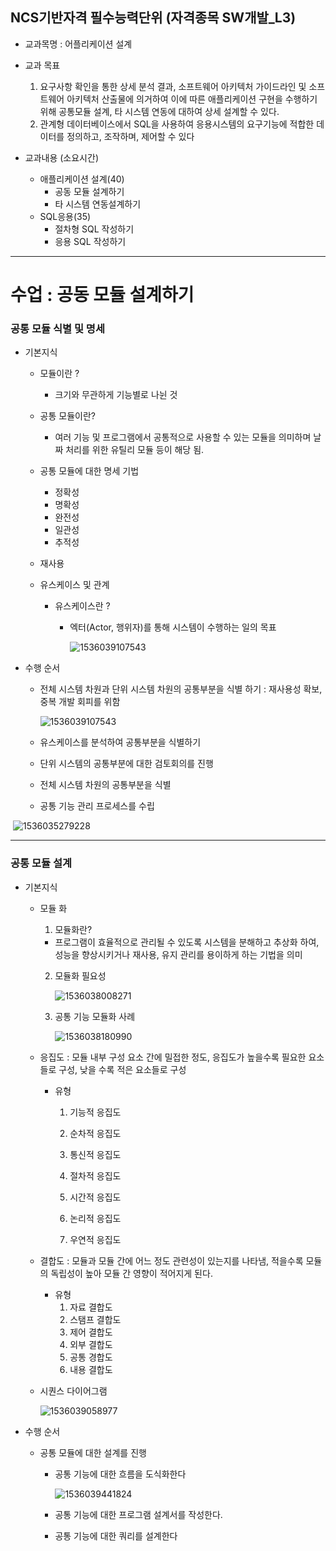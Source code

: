 ##  NCS기반자격 필수능력단위 (자격종목 SW개발_L3)
* 교과목명 : 어플리케이션 설계


* 교과 목표
    1. 요구사항 확인을 통한 상세 분석 결과, 소프트웨어 아키텍처 가이드라인 및 소프트웨어 아키텍처 산출물에 의거하여 이에 따른 애플리케이션 구현을 수행하기 위해 공통모듈 설계, 타 시스템 연동에 대하여 상세 설계할 수 있다.
    2. 관계형 데이터베이스에서 SQL을 사용하여 응용시스템의 요구기능에 적합한 데이터를 정의하고, 조작하며, 제어할 수 있다


* 교과내용 (소요시간)
    - 애플리케이션 설계(40)
      - 공동 모듈 설계하기
      - 타 시스템 연동설계하기
    - SQL응용(35)
      - 절차형 SQL 작성하기
      - 응용 SQL 작성하기

--------

# 수업 : 공동 모듈 설계하기

### 공통 모듈 식별 및 명세
* 기본지식 

    * 모듈이란 ?  

        * 크기와 무관하게 기능별로 나뉜 것

    * 공통 모듈이란?

        * 여러 기능 및 프로그램에서 공통적으로 사용할 수 있는 모듈을 의미하며 날짜 처리를 위한 유틸리 모듈 등이 해당 됨.

    * 공통 모듈에 대한 명세 기법

        * 정확성
        * 명확성
        * 완전성
        * 일관성
        * 추적성

    * 재사용

    * 유스케이스 및 관계

        * 유스케이스란 ?

            * 엑터(Actor, 행위자)를 통해 시스템이 수행하는 일의 목표

                ![1536039107543](https://user-images.githubusercontent.com/24423415/45017444-96516380-b062-11e8-80bd-f0be5778d512.png) 

* 수행 순서

    * 전체 시스템 차원과 단위 시스템 차원의 공통부분을 식별 하기  : 재사용성 확보, 중복 개발 회피를 위함

      ![1536039107543](https://user-images.githubusercontent.com/24423415/45066701-88e7b800-b0fa-11e8-8542-e107688e2bc7.PNG) 

    * 유스케이스를 분석하여 공통부분을 식별하기

    * 단위 시스템의 공통부분에 대한 검토회의를 진행
    * 전체 시스템 차원의 공통부분을 식별
    * 공통 기능 관리 프로세스를 수립

​             ![1536035279228](https://user-images.githubusercontent.com/24423415/45017476-a701d980-b062-11e8-8105-e4489642619a.png) 

---

### 공통 모듈 설계

 * 기본지식

    * 모듈 화

      1. 모듈화란?

       * 프로그램이 효율적으로 관리될 수 있도록 시스템을 분해하고 추상화 하여, 성능을 향상시키거나 재사용, 유지 관리를 용이하게 하는 기법을 의미

      2. 모듈화 필요성

         ![1536038008271](https://user-images.githubusercontent.com/24423415/45017498-b7b24f80-b062-11e8-99c5-2ee1be661c15.png)   

      3. 공통 기능 모듈화 사례

         ![1536038180990](https://user-images.githubusercontent.com/24423415/45017543-cb5db600-b062-11e8-8d44-c6a587ac7093.png)  

   * 응집도 :  모듈 내부 구성 요소 간에 밀접한 정도, 응집도가 높을수록 필요한 요소들로 구성, 낮을 수록 적은 요소들로 구성

     * 유형

       1. 기능적 응집도

       2. 순차적 응집도
       3. 통신적 응집도
       4. 절차적 응집도
       5. 시간적 응집도
       6. 논리적 응집도
       7. 우연적 응집도

   * 결합도 : 모듈과 모듈 간에 어느 정도 관련성이 있는지를 나타냄, 적을수록 모듈의 독립성이 높아 모듈 간 영향이 적어지게 된다.

     * 유형
       1. 자료 결합도
       2. 스탬프 결합도
       3. 제어 결합도
       4. 외부 결합도
       5. 공통 경합도
       6. 내용 결합도

   * 시퀀스 다이어그램

     ![1536039058977](https://user-images.githubusercontent.com/24423415/45017559-d44e8780-b062-11e8-8a2c-4e4acabe0835.png) 

* 수행 순서

  * 공통 모듈에 대한 설계를 진행

    * 공통 기능에 대한 흐름을 도식화한다

      ![1536039441824](https://user-images.githubusercontent.com/24423415/45017571-df091c80-b062-11e8-9392-ce51e3e97295.png) 


    * 공통 기능에 대한 프로그램 설계서를 작성한다.
    * 공통 기능에 대한 쿼리를 설계한다

